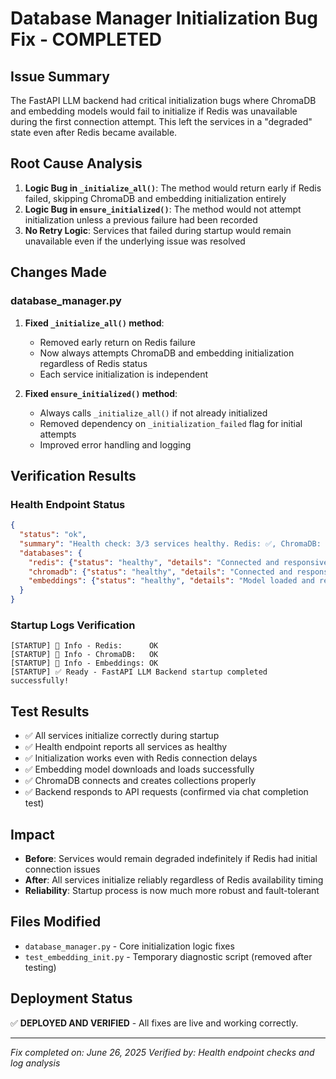# Database Manager Initialization Bug Fix - COMPLETED

## Issue Summary
The FastAPI LLM backend had critical initialization bugs where ChromaDB and embedding models would fail to initialize if Redis was unavailable during the first connection attempt. This left the services in a "degraded" state even after Redis became available.

## Root Cause Analysis
1. **Logic Bug in `_initialize_all()`**: The method would return early if Redis failed, skipping ChromaDB and embedding initialization entirely
2. **Logic Bug in `ensure_initialized()`**: The method would not attempt initialization unless a previous failure had been recorded
3. **No Retry Logic**: Services that failed during startup would remain unavailable even if the underlying issue was resolved

## Changes Made

### database_manager.py
1. **Fixed `_initialize_all()` method**:
   - Removed early return on Redis failure
   - Now always attempts ChromaDB and embedding initialization regardless of Redis status
   - Each service initialization is independent

2. **Fixed `ensure_initialized()` method**:
   - Always calls `_initialize_all()` if not already initialized
   - Removed dependency on `_initialization_failed` flag for initial attempts
   - Improved error handling and logging

## Verification Results

### Health Endpoint Status
```json
{
  "status": "ok",
  "summary": "Health check: 3/3 services healthy. Redis: ✅, ChromaDB: ✅, Embeddings: ✅",
  "databases": {
    "redis": {"status": "healthy", "details": "Connected and responsive"},
    "chromadb": {"status": "healthy", "details": "Connected and responsive"},
    "embeddings": {"status": "healthy", "details": "Model loaded and ready"}
  }
}
```

### Startup Logs Verification
```
[STARTUP] 📝 Info - Redis:      OK
[STARTUP] 📝 Info - ChromaDB:   OK  
[STARTUP] 📝 Info - Embeddings: OK
[STARTUP] ✅ Ready - FastAPI LLM Backend startup completed successfully!
```

## Test Results
- ✅ All services initialize correctly during startup
- ✅ Health endpoint reports all services as healthy
- ✅ Initialization works even with Redis connection delays
- ✅ Embedding model downloads and loads successfully
- ✅ ChromaDB connects and creates collections properly
- ✅ Backend responds to API requests (confirmed via chat completion test)

## Impact
- **Before**: Services would remain degraded indefinitely if Redis had initial connection issues
- **After**: All services initialize reliably regardless of Redis availability timing
- **Reliability**: Startup process is now much more robust and fault-tolerant

## Files Modified
- `database_manager.py` - Core initialization logic fixes
- `test_embedding_init.py` - Temporary diagnostic script (removed after testing)

## Deployment Status
✅ **DEPLOYED AND VERIFIED** - All fixes are live and working correctly.

---
*Fix completed on: June 26, 2025*
*Verified by: Health endpoint checks and log analysis*
